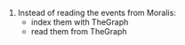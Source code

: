1. Instead of reading the events from Moralis:
    - index them with TheGraph
    - read them from TheGraph